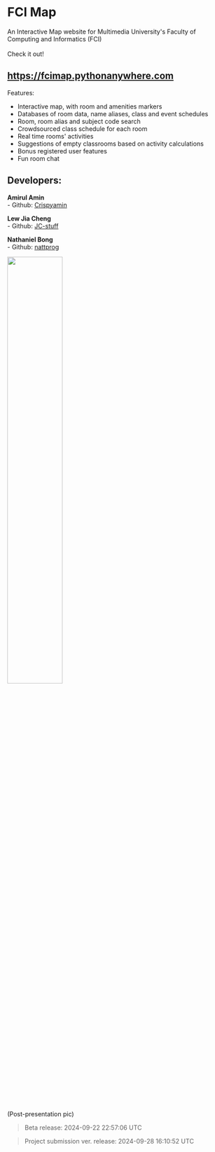 # FCI Map
An Interactive Map website for Multimedia University's Faculty of Computing and Informatics (FCI)<br/><br/>
Check it out! 
## https://fcimap.pythonanywhere.com

Features:
- Interactive map, with room and amenities markers
- Databases of room data, name aliases, class and event schedules
- Room, room alias and subject code search
- Crowdsourced class schedule for each room
- Real time rooms' activities
- Suggestions of empty classrooms based on activity calculations
- Bonus registered user features
- Fun room chat

## Developers:<br/>
<strong>Amirul Amin</strong><br/>
\- Github: [Crispyamin](https://github.com/Crispyamin)

<strong>Lew Jia Cheng</strong><br/>
\- Github: [JC-stuff](https://github.com/JC-stuff)

<strong>Nathaniel Bong</strong><br/>
\- Github: [nattprog](https://github.com/nattprog)

<img src='https://github.com/user-attachments/assets/c8ce245d-09bc-4c15-a4d0-35a4bd60f94e' width='50%'/><br/>
(Post-presentation pic)

> Beta release: 2024-09-22 22:57:06 UTC

> Project submission ver. release: 2024-09-28 16:10:52 UTC
